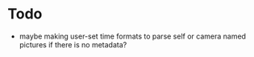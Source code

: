 # Todo
- maybe making user-set time formats to parse self or camera named pictures if there is no metadata?

